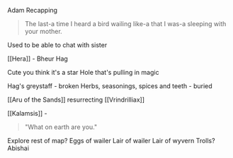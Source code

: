 Adam Recapping


> The last-a time I heard a bird wailing like-a that I was-a sleeping with your mother.

Used to be able to chat with sister

[[Hera]] - Bheur Hag

Cute you think it's a star
Hole that's pulling in magic

Hag's greystaff - broken
Herbs, seasonings, spices and teeth - buried

[[Aru of the Sands]] resurrecting [[Vrindrilliax]]

[[Kalamsis]] - 
> "What on earth are you."


Explore rest of map?
	Eggs of wailer
	Lair of wailer
	Lair of wyvern
	Trolls?
	Abishai